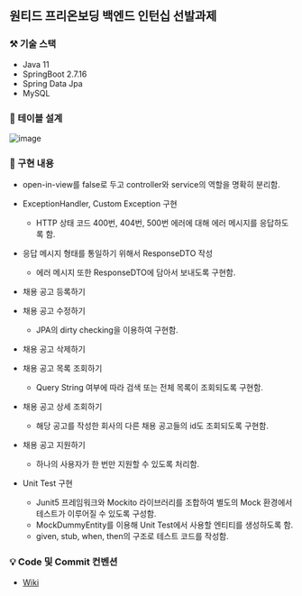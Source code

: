 ## 원티드 프리온보딩 백엔드 인턴십 선발과제

### ⚒️ 기술 스택
- Java 11
- SpringBoot 2.7.16
- Spring Data Jpa
- MySQL

### 📝 테이블 설계

![image](https://github.com/berrypicker777/wanted-pre-onboarding-backend/assets/90882909/13d1feb1-87cc-4e60-902e-9e023ca77025)

### 🎲 구현 내용
- open-in-view를 false로 두고 controller와 service의 역할을 명확히 분리함.
  
- ExceptionHandler, Custom Exception 구현
  - HTTP 상태 코드 400번, 404번, 500번 에러에 대해 에러 메시지를 응답하도록 함.
    
- 응답 메시지 형태를 통일하기 위해서 ResponseDTO 작성
  - 에러 메시지 또한 ResponseDTO에 담아서 보내도록 구현함.
    
- 채용 공고 등록하기
  
- 채용 공고 수정하기
  - JPA의 dirty checking을 이용하여 구현함.
    
- 채용 공고 삭제하기
  
- 채용 공고 목록 조회하기
  - Query String 여부에 따라 검색 또는 전체 목록이 조회되도록 구현함.
    
- 채용 공고 상세 조회하기
  - 해당 공고를 작성한 회사의 다른 채용 공고들의 id도 조회되도록 구현함.
    
- 채용 공고 지원하기
  - 하나의 사용자가 한 번만 지원할 수 있도록 처리함.
    
- Unit Test 구현
  - Junit5 프레임워크와 Mockito 라이브러리를 조합하여 별도의 Mock 환경에서 테스트가 이루어질 수 있도록 구성함.
  - MockDummyEntity를 이용해 Unit Test에서 사용할 엔티티를 생성하도록 함.
  - given, stub, when, then의 구조로 테스트 코드를 작성함.

### 💡 Code 및 Commit 컨벤션
- [Wiki](https://github.com/berrypicker777/wanted-pre-onboarding-backend/wiki/%EC%BB%A8%EB%B2%A4%EC%85%98)
